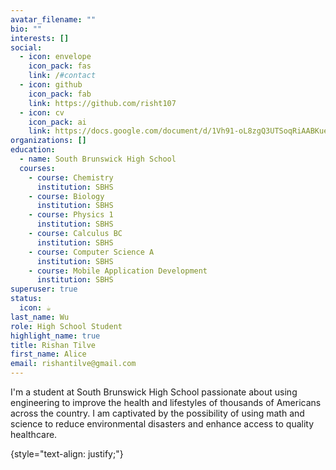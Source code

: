 ```yaml
---
avatar_filename: ""
bio: ""
interests: []
social:
  - icon: envelope
    icon_pack: fas
    link: /#contact
  - icon: github
    icon_pack: fab
    link: https://github.com/risht107
  - icon: cv
    icon_pack: ai
    link: https://docs.google.com/document/d/1Vh91-oL8zgQ3UTSoqRiAABKuekt0U1Zy9ZWJI_sWmeI/edit?usp=sharing
organizations: []
education: 
  - name: South Brunswick High School
  courses: 
    - course: Chemistry
      institution: SBHS
    - course: Biology
      institution: SBHS
    - course: Physics 1
      institution: SBHS
    - course: Calculus BC
      institution: SBHS
    - course: Computer Science A
      institution: SBHS
    - course: Mobile Application Development
      institution: SBHS
superuser: true
status:
  icon: ☕️
last_name: Wu
role: High School Student
highlight_name: true
title: Rishan Tilve
first_name: Alice
email: rishantilve@gmail.com
---
```


I'm a student at South Brunswick High School passionate about using engineering to improve the health and lifestyles of thousands of Americans across the country. I am captivated by the possibility of using math and science to reduce environmental disasters and enhance access to quality healthcare. 

{style="text-align: justify;"}
